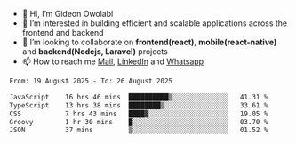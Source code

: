 - 👋 Hi, I’m Gideon Owolabi
- 👀 I’m interested in building efficient and scalable applications across the frontend and backend
- 💞️ I’m looking to collaborate on <b>frontend(react)</b>, <b>mobile(react-native)</b> and <b>backend(Nodejs, Laravel)</b> projects
- 📫 How to reach me <a href="mailto:gideoniyin2021@gmail.com">Mail</a>, <a href="https://www.linkedin.com/in/gideon-owolabi-9b667a232/">LinkedIn</a> and <a href="https://wa.me/2348055377085">Whatsapp</a>

<!---
gude1/gude1 is a ✨ special ✨ repository because its `README.md` (this file) appears on your GitHub profile.
You can click the Preview link to take a look at your changes.
--->

<!--START_SECTION:waka-->

```txt
From: 19 August 2025 - To: 26 August 2025

JavaScript    16 hrs 46 mins  ██████████▒░░░░░░░░░░░░░░   41.31 %
TypeScript    13 hrs 38 mins  ████████▒░░░░░░░░░░░░░░░░   33.61 %
CSS           7 hrs 43 mins   ████▓░░░░░░░░░░░░░░░░░░░░   19.05 %
Groovy        1 hr 30 mins    █░░░░░░░░░░░░░░░░░░░░░░░░   03.70 %
JSON          37 mins         ▒░░░░░░░░░░░░░░░░░░░░░░░░   01.52 %
```

<!--END_SECTION:waka-->

